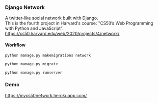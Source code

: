 ### Django Network
A twitter-like social network built with Django.  
This is the fourth project in Harvard's course: "CS50’s Web Programming with Python and JavaScript". 
https://cs50.harvard.edu/web/2020/projects/4/network/

#### Workflow
    python manage.py makemigrations network 
    
    python manage.py migrate 
    
    python manage.py runserver 

### Demo
https://mycs50network.herokuapp.com/
